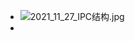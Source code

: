 - ![2021_11_27_IPC结构.jpg](https://cdn.logseq.com/%2Fdcafa556-6d44-4a97-9839-ee6d4a66fb69bdb1aed6-2f82-46d4-a486-a9fc5bff0f4b2021_11_27_IPC%E7%BB%93%E6%9E%84.jpg?Expires=4791624508&Signature=E-~G8N2IaYpDTMre9NxnYO49tqffBuRqy~ATCJWE01dRlLiYIzhmBuH6RJGM9m0IqDvt5m~087nv1sC3dS1SaeND7ClBSTrYnlaXW9czWh199RLwcxkxllNgZmTAnWwyDKUx30AuATVbQY-7jwfBB2rv486-ne1c7Lfa5FVUlkq4eyW8~bg-63kbR7q1sjFjSR5kTrLfLPqXWftdMJICv1DXls5cMjjUs1rOpMMFsbT58pBdT4lhIljrjiKRcF1-sV0VOMjJzLFPMOKtbXLx1jrcGY56pVtxuxlwGNIvd7SkgzPFs4XHfK10pQiusXfwM9yFMxIjZc~mzhIns7o3uQ__&Key-Pair-Id=APKAJE5CCD6X7MP6PTEA)
-